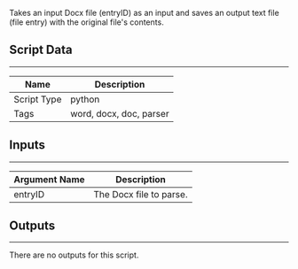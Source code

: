 Takes an input Docx file (entryID) as an input and saves an output text file (file entry) with the original file's contents.

## Script Data

---

| **Name** | **Description** |
| --- | --- |
| Script Type | python |
| Tags | word, docx, doc, parser |


## Inputs

---

| **Argument Name** | **Description** |
| --- | --- |
| entryID | The Docx file to parse. |

## Outputs

---
There are no outputs for this script.
